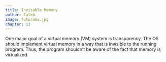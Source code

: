 ```yaml
---
title: Invisable Memory
author: Caleb
image: futurama.jpg
chapter: 13
---
```

One major goal of a virtual memory (VM) system is transparency.
The OS should implement virtual memory in a way that is invisible to the running program. Thus, the program shouldn’t be aware of the fact that memory is virtualized.